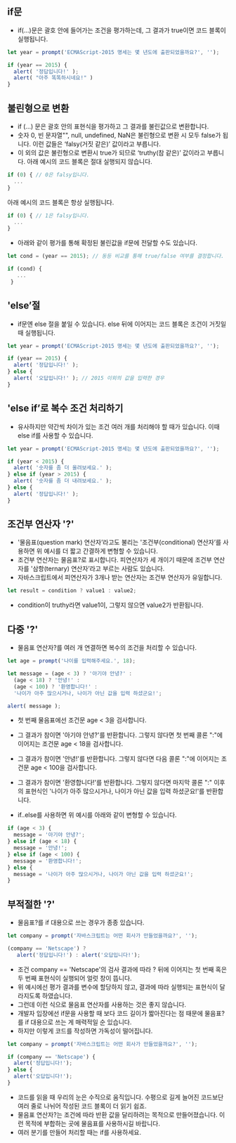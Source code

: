 ## if문
- if(...)문은 괄호 안에 들어가는 조건을 평가하는데, 그 결과가 true이면 코드 블록이 실행됩니다.
```javascript
let year = prompt('ECMAScript-2015 명세는 몇 년도에 출판되었을까요?', '');

if (year == 2015) {
  alert( '정답입니다!' );
  alert( "아주 똑똑하시네요!" )
}
```
## 불린형으로 변환
- if (…) 문은 괄호 안의 표현식을 평가하고 그 결과를 불린값으로 변환합니다.
- 숫자 0, 빈 문자열"", null, undefined, NaN은 불린형으로 변환 시 모두 false가 됩니다. 이런 값들은 ‘falsy(거짓 같은)’ 값이라고 부릅니다.
- 이 외의 값은 불린형으로 변환시 true가 되므로 ‘truthy(참 같은)’ 값이라고 부릅니다.
 아래 예시의 코드 블록은 절대 실행되지 않습니다.
```javascript
if (0) { // 0은 falsy입니다.
  ...
}
```
아래 예시의 코드 블록은 항상 실행됩니다.
```javascript
if (0) { // 1은 falsy입니다.
  ...
}
```
- 아래와 같이 평가를 통해 확정된 불린값을 if문에 전달할 수도 있습니다.
```javascript
let cond = (year == 2015); // 동등 비교를 통해 true/false 여부를 결정합니다.

if (cond) { 
   ...
 }
 ```

## 'else’절
- if문엔 else 절을 붙일 수 있습니다. else 뒤에 이어지는 코드 블록은 조건이 거짓일 때 실행됩니다.
```javascript
let year = prompt('ECMAScript-2015 명세는 몇 년도에 출판되었을까요?', '');

if (year == 2015) {
  alert( '정답입니다!' );
} else {
  alert( '오답입니다!' ); // 2015 이외의 값을 입력한 경우
}
```

## 'else if’로 복수 조건 처리하기
- 유사하지만 약간씩 차이가 있는 조건 여러 개를 처리해야 할 때가 있습니다. 이때 else if를 사용할 수 있습니다.
```javascript
let year = prompt('ECMAScript-2015 명세는 몇 년도에 출판되었을까요?', '');

if (year < 2015) {
  alert( '숫자를 좀 더 올려보세요.' );
} else if (year > 2015) {
  alert( '숫자를 좀 더 내려보세요.' );
} else {
  alert( '정답입니다!' );
}
```

## 조건부 연산자 '?'
- '물음표(question mark) 연산자’라고도 불리는 '조건부(conditional) 연산자’를 사용하면 위 예시를 더 짧고 간결하게 변형할 수 있습니다.
- 조건부 연산자는 물음표?로 표시합니다. 피연산자가 세 개이기 때문에 조건부 연산자를 '삼항(ternary) 연산자’라고 부르는 사람도 있습니다.
- 자바스크립트에서 피연산자가 3개나 받는 연산자는 조건부 연산자가 유일합니다.
```javascript
let result = condition ? value1 : value2; 
```
- condition이 truthy라면 value1이, 그렇지 않으면 value2가 반환됩니다.

## 다중 '?'
- 물음표 연산자?를 여러 개 연결하면 복수의 조건을 처리할 수 있습니다.
```javascript
let age = prompt('나이를 입력해주세요.', 18);

let message = (age < 3) ? '아기야 안녕?' :
  (age < 18) ? '안녕!' :
  (age < 100) ? '환영합니다!' :
  '나이가 아주 많으시거나, 나이가 아닌 값을 입력 하셨군요!';

alert( message );
```
- 첫 번째 물음표에선 조건문 age < 3을 검사합니다.
- 그 결과가 참이면 '아기야 안녕?'를 반환합니다. 그렇지 않다면 첫 번째 콜론 ":"에 이어지는 조건문 age < 18을 검사합니다.
- 그 결과가 참이면 '안녕!'를 반환합니다. 그렇지 않다면 다음 콜론 ":"에 이어지는 조건문 age < 100을 검사합니다.
- 그 결과가 참이면 '환영합니다!'를 반환합니다. 그렇지 않다면 마지막 콜론 ":" 이후의 표현식인 '나이가 아주 많으시거나, 나이가 아닌 값을 입력 하셨군요!'를 반환합니다.

- if..else를 사용하면 위 예시를 아래와 같이 변형할 수 있습니다.
```javascript
if (age < 3) {
  message = '아기야 안녕?';
} else if (age < 18) {
  message = '안녕!';
} else if (age < 100) {
  message = '환영합니다!';
} else {
  message = '나이가 아주 많으시거나, 나이가 아닌 값을 입력 하셨군요!';
}
```

## 부적절한 '?'
- 물음표?를 if 대용으로 쓰는 경우가 종종 있습니다.
```javascript
let company = prompt('자바스크립트는 어떤 회사가 만들었을까요?', '');

(company == 'Netscape') ?
   alert('정답입니다!') : alert('오답입니다!');
```
- 조건 company == 'Netscape'의 검사 결과에 따라 ? 뒤에 이어지는 첫 번째 혹은 두 번째 표현식이 실행되어 얼럿 창이 뜹니다.
- 위 예시에선 평가 결과를 변수에 할당하지 않고, 결과에 따라 실행되는 표현식이 달라지도록 하였습니다.
- 그런데 이런 식으로 물음표 연산자를 사용하는 것은 좋지 않습니다.
- 개발자 입장에선 if문을 사용할 때 보다 코드 길이가 짧아진다는 점 때문에 물음표?를 if 대용으로 쓰는 게 매력적일 순 있습니다.
- 하지만 이렇게 코드를 작성하면 가독성이 떨어집니다.
```javascript
let company = prompt('자바스크립트는 어떤 회사가 만들었을까요?', '');

if (company == 'Netscape') {
  alert('정답입니다!');
} else {
  alert('오답입니다!');
}
```
- 코드를 읽을 때 우리의 눈은 수직으로 움직입니다. 수평으로 길게 늘어진 코드보단 여러 줄로 나뉘어 작성된 코드 블록이 더 읽기 쉽죠.
- 물음표 연산자?는 조건에 따라 반환 값을 달리하려는 목적으로 만들어졌습니다. 이런 목적에 부합하는 곳에 물음표를 사용하시길 바랍니다. 
- 여러 분기를 만들어 처리할 때는 if를 사용하세요.
